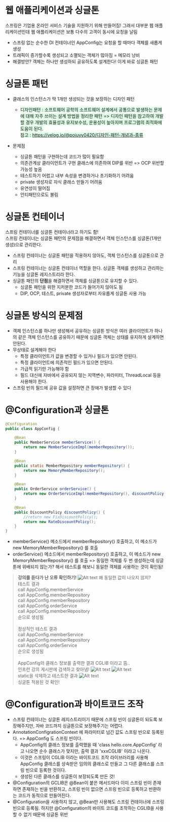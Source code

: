 
# 웹 애플리케이션과 싱글톤

스프링은 기업용 온라인 서비스 기술을 지원하기 위해 만들어짐!
그래서 대부분 웹 애플리케이션인데 웹 애플리케이션은 보통 다수의 고객이 동시에 요청을 날림


- 스프링 없는 순수한 DI 컨테이너인 AppConfig는 요청을 할 때마다 객체를 새롭게 생성
- 트래픽이 증가할수록 생성되고 소멸되는 객체가 많아짐 = 메모리 낭비
- 해결방안? 객체는 하나만 생성하되 공유하도록 설계한다! 이게 바로 싱글톤 패턴


# 싱글톤 패턴
- 클래스의 인스턴스가 딱 1개만 생성되는 것을 보장하는 디자인 패턴
    - <span style="background-color:#DCFFE4"> 디자인패턴 : 소프트웨어 공학의 소프트웨어 설계에서 공통으로 발생하는 문제에 대해 자주 쓰이는 설계 방법을 정리한 패턴 => 디자인 패턴을 참고하여 개발할 경우 개발의 효율성과 유지보수성, 운용성이 높아지며 프로그램의 최적화에 도움이 된다. <br>
    참고 : https://velog.io/@poiuyy0420/디자인-패턴-개념과-종류
    </span>

- 문제점
    - 싱글톤 패턴을 구현하는데 코드가 많이 필요함
    - 의존관계상 클라이언트가 구현 클래스에 의존하여 DIP를 위반 => OCP 위반할 가능성 높음
    - 테스트하기 어렵고 내부 속성을 변경하거나 초기화하기 어려움
    - private 생성자로 자식 클래스 만들기 어려움
    - 유연성이 떨어짐
    - 안티패턴으로도 불림

# 싱글톤 컨테이너
스프링 컨테이너를 싱글톤 컨테이너라고 하기도 함! <br>
스프링 컨테이너는 싱글톤 패턴의 문제점을 해결하면서 객체 인스턴스를 싱글톤(1개만 생성)으로 관리한다.

- 스프링 컨테이너는 싱글톤 패턴을 적용하지 않아도, 객체 인스턴스를 싱글톤으로 관리
- 스프링 컨테이너는 싱글톤 컨테이너 역할을 한다. 싱글톤 객체를 생성하고 관리하는 기능을 싱글톤 레지스트리라 한다.
- 싱글톤 패턴의 **단점**을 해결하면서 객체를 싱글톤으로 유지할 수 있다.
    - 싱글톤 패턴을 위한 지저분한 코드가 들어가지 않아도 됨
    - DIP, OCP, 테스트, private 생성자로부터 자유롭게 싱글톤 사용 가능

# 싱글톤 방식의 문제점
- 객체 인스턴스를 하나만 생성해서 공유하는 싱글톤 방식은 여러 클라이언트가 하나의 같은 객체 인스턴스를 공유하기 때문에 싱글톤 객체는 상태를 유지하게 설계하면 안된다.
- 무상태로 설계해야 한다
    - 특정 클라이언트가 값을 변경할 수 있거나 필드가 있으면 안된다. 
    - 특정 클라이언트에 의존적인 필드가 있으면 안된다.
    - 가급적 읽기만 가능해야 함
    - 필드 대신에 자바에서 공유되지 않는 지역변수, 파라미터, ThreadLocal 등을 사용해야 한다.
- 스프링 빈의 필드에 공유 값을 설정하면 큰 장애가 발생할 수 있다

# @Configuration과 싱글톤
``` java
@Configuration
public class AppConfig {

    @Bean
    public MemberService memberService() {
        return new MemberServiceImpl(memberRepository());
    }

    @Bean
    public static MemberRepository memberRepository() {
        return new MemoryMemberRepository();
    }

    @Bean
    public OrderService orderService() {
        return new OrderServiceImpl(memberRepository(), discountPolicy());
    }

    @Bean
    public DiscountPolicy discountPolicy() {
        //return new FixDiscountPolicy();
        return new RateDiscountPolicy();
    }
}

```
- memberService() 메소드에서 memberRepository() 호출하고, 이 메소드가 new MemoryMemberRepository() 를 호출
- orderService() 메소드에서 memberRepository() 호출하고, 이 메소드가 new MemoryMemberRepository() 를 호출
=> 동일한 객체를 두 번 생성하는데 싱글톤에 위배되지 않는가? 해서 테스트를 해보니 동일한 객체를 사용하는 것이 확인됨!


>  **강의를 듣다가 난 오류 확인하기!**
> ![Alt text](image-4.png)
> 왜 동일한 값이 나오지 않지? <br>
> 테스트 결과 <br>
> call AppConfig.memberService <br>
> call AppConfig.memberRepository <br>
> call AppConfig.memberRepository <br>
> call AppConfig.orderService <br>
> call AppConfig.memberRepository <br>
> 순으로 생성됨 <br><br>
> 정상적인 테스트 결과 <br>
> call AppConfig.memberService <br>
> call AppConfig.memberRepository <br>
> call AppConfig.orderService <br>
> 순으로 생성됨 <br><br>
> AppConfig의 클래스 정보를 출력한 결과 CGLIB 이라고 뜸.. <br> 인프런 강의 게시판에 검색하고 찾아냄!
> ![Alt text](image-5.png)
> ![Alt text](image-6.png)
> <br> static을 삭제하고 테스트한 결과
> ![Alt text](image-7.png)
> <br> 싱글톤 적용된 것 확인!


# @Configuration과 바이트코드 조작
- 스프링 컨테이너는 싱글톤 레지스트리이기 때문에 스프링 빈이 싱글톤이 되도록 보장해주지만, 자바 코드까지 싱글톤으로 보장해주기는 어렵다. 
- AnnotationConfigrationContext 에 파라미터로 넘긴 값도 스프링 빈으로 등록된다. => AppConfig 도 스프링 빈이다.
    - AppConfig의 클래스 정보를 출력했을 때 'class hello.core.AppConfig' 라고 나오면 순수 클래스가 맞지만, 출력 결과 'xxxCGLIB' 이라고 나온다.
    - 이것은 스프링이 CGLIB 이라는 바이트코드 조작 라이브러리를 사용해 AppConfig 클래스를 상속받은 임의의 클래스로 만들고 그 다른 클래스를 스프링 빈으로 등록한 것이다.
    - 생성된 다른 클래스를 싱글톤이 보장되도록 만든 것!
- @Configuration의 GCLIB은 @Bean이 붙은 메서드마다 이미 스프링 빈이 존재하면 존재하는 빈을 반환하고, 스프링 빈이 없으면 스프링 빈으로 등록하고 반환하는 코드가 동적으로 만들어진다.
- @Configuration을 사용하지 않고, @Bean만 사용해도 스프링 컨테이너에 스프링 빈으로 등록됨. 하지만 @Configuration의 바이트 코드를 조작하는 CGLIB을 사용할 수 없기 때문에 싱글톤 위반

